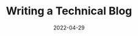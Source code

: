 ---
title: "Writing a Technical Blog"
date: "2022-04-29"
description: "I was browsing and reading about blogs, why I should write them and How to write them, and got a 
YouTube Video suggested which explained 'How to Write a Technical Blog'. This blog will contain my thoughts."
---